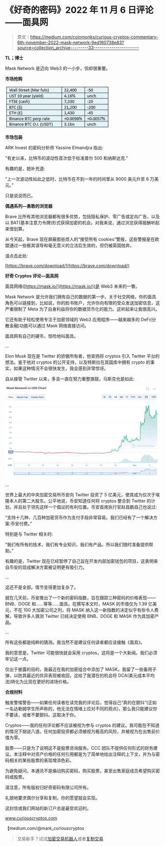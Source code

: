 # 《好奇的密码》2022 年 11 月 6 日评论——面具网

> 原文：<https://medium.com/coinmonks/curious-cryptos-commentary-6th-november-2022-mask-network-9ed160738e83?source=collection_archive---------33----------------------->

**TL；博士**

Mask Network 是迈向 Web3 的一小步，但却很重要。

**市场抢购**

![](img/9f25ba39c7b2e43198020b41f84fb3de.png)

**市场包装**

ARK Invest 的密码分析师 Yassine Elmandjra 指出:

"有史以来，比特币的波动性首次低于标准普尔 500 和纳斯达克."

有趣的是，她补充道:

“上一次波动性如此之低时，比特币在不到一年的时间里从 9000 美元升至 6 万美元。”

只是说说而已。

**偶遇系列—勇敢的浏览器**

Brave 比所有其他浏览器都有很多优势，包括隐私保护、零广告或定向广告，以及以 BAT(基本注意力令牌)形式获得加密的机会。对我来说，通过浏览获得报酬听起来很划算。

从今天起，Brave 现在屏蔽那些烦人的“接受所有 cookies”警报，这些警报是在欧盟通过一些极其误导和毫无意义的立法后生效的，但仍被英国抛弃。

请点击此处:

[https://brave.com/download/](https://brave.com/download/)

**好奇 Cryptos 评论—面具网**

面具网络([https://mask.io/](https://mask.io/))是 Web3 未来的一瞥。

Mask Network 是允许我们拥有自己的数据的第一步。关于社交网络，你的面具角色可以链接到，比如说，你的脸书账户，允许你向有限的受众发送加密信息，这严重限制了 Meta 为了自身利益将你的数据货币化的能力。这听起来让我很高兴。

它还有助于轻松使用专注于加密领域的 Web3 应用程序——越来越多的 DeFi(分散金融)功能可以通过 Mask 网络直接访问。

面具网有自己的硬币，惊险地叫面具。

…

Elon Musk 现在是 Twitter 的骄傲所有者，他宣扬将 cryptos 引入 Twitter 平台的想法。鉴于他对 cryptos 的公开支持，以及特斯拉在其国库中拥有 crypto 的事实，如果这种情况不会很快发生，我会感到非常惊讶。

自从接管 Twitter 以来，多吉一直在努力重整旗鼓，马斯克也是如此:

![](img/a5cf9e9732380512cc56c40a1ac0df84.png)

…

世界上最大的中央加密交易所币安向 Twitter 投资了 5 亿美元，使其成为仅次于埃隆本人的第二大股东。公平地说，币安知道任何将 cryptos 整合到 Twitter 的计划，并且处于领先这样一个倡议的有利位置。币安首席执行官赵昌鹏自己也说过:

“支持十几种、几百种加密货币作为支付手段非常容易。我们已经有了一个解决方案:币安付费。”

特别是与 Twitter 相关的:

“我们有所有的技术，我们有专业知识，我们有产品，所以我们随时准备提供帮助。”

有趣的是，Twitter 现在已经暂停了自己旨在开发内部加密钱包的项目，这表明来自币安的现成解决方案被证明更有吸引力。

…

这还不是全部。情节变得更加复杂了。

就在几天前，币安推出了一个新的密码指数，旨在跟踪三种密码的价格表现——BNB、DOGE 和……等等……面具。在撰写本文时，MASK 的市值仅为 1.39 亿美元，不在 100 大加密公司之列，将 MASK 纳入这一新指数的决定似乎有些令人费解，导致许多人猜测 Twitter 已经决定使用 BNB、DOGE 和 MASK 作为其加密产品。

…

所有这些都是纯粹的猜测。我当然不是建议任何读者都应该接触《面具》。

我的意思是，Twitter 可能很快就会采用 cryptos，这将是一个大新闻。我们必须牢记这一点。

仅出于披露的目的，我最近在我的加密组合中添加了 MASK。我留了一些备用子弹，以防其最近的优异表现被收回，这给了我潜在的机会将 DCA(美元成本平均法)转化为比现在更好的进场价格。

**合规材料**

触发警惕警告——如果任何读者在读完我的评论后，觉得自己“真的在颤抖”(正如一名达勒姆学生所声称的，他无法在情绪上应对不同的观点)，那么我只能建议你不要读，或者不要颤抖。这取决于你。

Cryptos——我的任何评论都不应该被视为参与 cryptos 的建议。我可能在不知道的情况下胡说八道。任何加密投资都必须被视为极高的风险，并被视为在出售前价值为零。

股票——只是为了说明这不是股票咨询服务。CCC 团队不提供任何形式的财务建议。本注释中对资产价格的任何引用都是为了简单地给出注释的上下文，并为与密码相关的某些股票的表现增添色彩。

为避免疑问，本通讯不是煽动购买密码，购买股票，甚至出售家庭成员希望购买密码或股票。

请注意，所有版权归好奇密码有限公司所有。

礼貌地要求偶尔分享和复制，你的愿望就会实现。

这封信或我们网站的新订户总是最受欢迎的。

www.curiouscryptos.com

【medium.com/@mark_curiouscryptos 

> 交易新手？试试[加密交易机器人](/coinmonks/crypto-trading-bot-c2ffce8acb2a)或者[复制交易](/coinmonks/top-10-crypto-copy-trading-platforms-for-beginners-d0c37c7d698c)